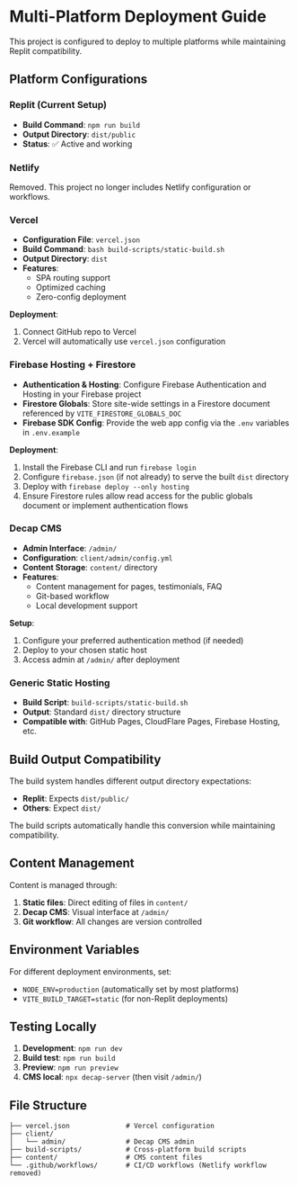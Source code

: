 # Multi-Platform Deployment Guide

This project is configured to deploy to multiple platforms while maintaining Replit compatibility.

## Platform Configurations

### Replit (Current Setup)
- **Build Command**: `npm run build`
- **Output Directory**: `dist/public`
- **Status**: ✅ Active and working

### Netlify
Removed. This project no longer includes Netlify configuration or workflows.

### Vercel
- **Configuration File**: `vercel.json`
- **Build Command**: `bash build-scripts/static-build.sh`
- **Output Directory**: `dist`
- **Features**:
  - SPA routing support
  - Optimized caching
  - Zero-config deployment

**Deployment**:
1. Connect GitHub repo to Vercel
2. Vercel will automatically use `vercel.json` configuration

### Firebase Hosting + Firestore
- **Authentication & Hosting**: Configure Firebase Authentication and Hosting in your Firebase project
- **Firestore Globals**: Store site-wide settings in a Firestore document referenced by `VITE_FIRESTORE_GLOBALS_DOC`
- **Firebase SDK Config**: Provide the web app config via the `.env` variables in `.env.example`

**Deployment**:
1. Install the Firebase CLI and run `firebase login`
2. Configure `firebase.json` (if not already) to serve the built `dist` directory
3. Deploy with `firebase deploy --only hosting`
4. Ensure Firestore rules allow read access for the public globals document or implement authentication flows

### Decap CMS
- **Admin Interface**: `/admin/`
- **Configuration**: `client/admin/config.yml`
- **Content Storage**: `content/` directory
- **Features**:
  - Content management for pages, testimonials, FAQ
  - Git-based workflow
  - Local development support

**Setup**:
1. Configure your preferred authentication method (if needed)
2. Deploy to your chosen static host
3. Access admin at `/admin/` after deployment

### Generic Static Hosting
- **Build Script**: `build-scripts/static-build.sh`
- **Output**: Standard `dist/` directory structure
- **Compatible with**: GitHub Pages, CloudFlare Pages, Firebase Hosting, etc.

## Build Output Compatibility

The build system handles different output directory expectations:

- **Replit**: Expects `dist/public/`
- **Others**: Expect `dist/`

The build scripts automatically handle this conversion while maintaining compatibility.

## Content Management

Content is managed through:
1. **Static files**: Direct editing of files in `content/`
2. **Decap CMS**: Visual interface at `/admin/`
3. **Git workflow**: All changes are version controlled

## Environment Variables

For different deployment environments, set:
- `NODE_ENV=production` (automatically set by most platforms)
- `VITE_BUILD_TARGET=static` (for non-Replit deployments)

## Testing Locally

1. **Development**: `npm run dev`
2. **Build test**: `npm run build`
3. **Preview**: `npm run preview`
4. **CMS local**: `npx decap-server` (then visit `/admin/`)

## File Structure

```
├── vercel.json              # Vercel configuration
├── client/
│   └── admin/               # Decap CMS admin
├── build-scripts/           # Cross-platform build scripts
├── content/                 # CMS content files
└── .github/workflows/       # CI/CD workflows (Netlify workflow removed)
```
